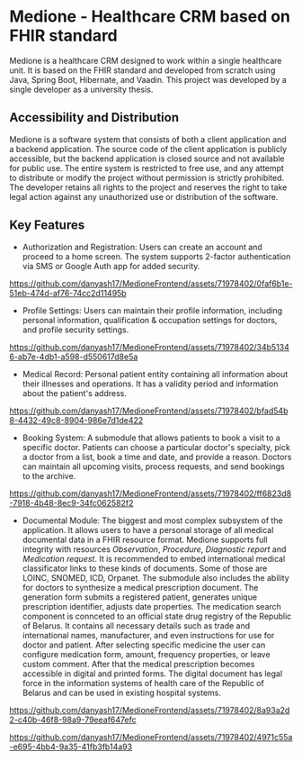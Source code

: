 # Medione - Healthcare CRM based on FHIR standard

Medione is a healthcare CRM designed to work within a single healthcare unit. It is based on the FHIR standard and developed from scratch using Java, Spring Boot, Hibernate, and Vaadin. This project was developed by a single developer as a university thesis.

## Accessibility and Distribution

Medione is a software system that consists of both a client application and a backend application. The source code of the client application is publicly accessible, but the backend application is closed source and not available for public use. The entire system is restricted to free use, and any attempt to distribute or modify the project without permission is strictly prohibited. The developer retains all rights to the project and reserves the right to take legal action against any unauthorized use or distribution of the software.

## Key Features

- Authorization and Registration: Users can create an account and proceed to a home screen. The system supports 2-factor authentication via SMS or Google Auth app for added security.



https://github.com/danyash17/MedioneFrontend/assets/71978402/0faf6b1e-51eb-474d-af76-74cc2d11495b


  
- Profile Settings: Users can maintain their profile information, including personal information, qualification & occupation settings for doctors, and profile security settings.


https://github.com/danyash17/MedioneFrontend/assets/71978402/34b51346-ab7e-4db1-a598-d550617d8e5a



- Medical Record: Personal patient entity containing all information about their illnesses and operations. It has a validity period and information about the patient's address.

  

https://github.com/danyash17/MedioneFrontend/assets/71978402/bfad54b8-4432-49c8-8904-986e7d1de422



- Booking System: A submodule that allows patients to book a visit to a specific doctor. Patients can choose a particular doctor's specialty, pick a doctor from a list, book a time and date, and provide a reason. Doctors can maintain all upcoming visits, process requests, and send bookings to the archive.


https://github.com/danyash17/MedioneFrontend/assets/71978402/ff6823d8-7918-4b48-8ec9-34fc062582f2

  

- Documental Module: The biggest and most complex subsystem of the application. It allows users to have a personal storage of all medical documental data in a FHIR resource format. Medione supports full integrity with resources *Observation*, *Procedure*, *Diagnostic report* and *Medication request*. It is recommended to embed international medical classificator links to these kinds of documents. Some of those are LOINC, SNOMED, ICD, Orpanet.
The submodule also includes the ability for doctors to synthesize a medical prescription document. The generation form submits a registered patient, generates unique prescription identifier, adjusts date properties. The medication search component is connceted to an official state drug registry of the Republic of Belarus. It contains all necessary details such as trade and international names, manufacturer, and even instructions for use for doctor and patient. After selecting specific medicine the user can configure medication form, amount, frequency properties, or leave custom comment. After that the medical prescription becomes accessible in digital and printed forms. The digital document has legal force in the information systems of health care of the Republic of Belarus and can be used in existing hospital systems.


https://github.com/danyash17/MedioneFrontend/assets/71978402/8a93a2d2-c40b-46f8-98a9-79eeaf647efc


https://github.com/danyash17/MedioneFrontend/assets/71978402/4971c55a-e695-4bb4-9a35-41fb3fb14a93


